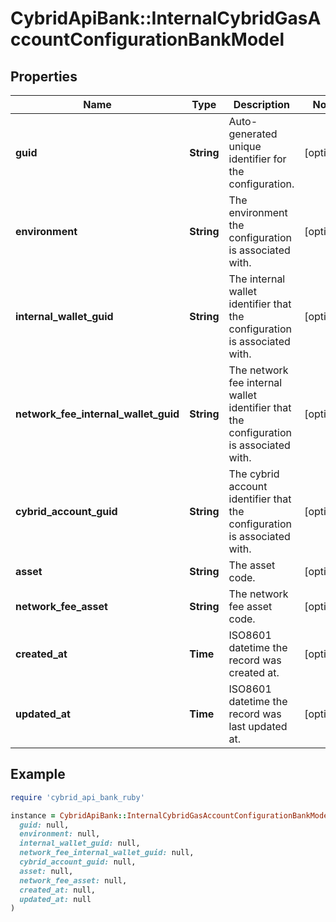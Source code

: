 # CybridApiBank::InternalCybridGasAccountConfigurationBankModel

## Properties

| Name | Type | Description | Notes |
| ---- | ---- | ----------- | ----- |
| **guid** | **String** | Auto-generated unique identifier for the configuration. | [optional] |
| **environment** | **String** | The environment the configuration is associated with. | [optional] |
| **internal_wallet_guid** | **String** | The internal wallet identifier that the configuration is associated with. | [optional] |
| **network_fee_internal_wallet_guid** | **String** | The network fee internal wallet identifier that the configuration is associated with. | [optional] |
| **cybrid_account_guid** | **String** | The cybrid account identifier that the configuration is associated with. | [optional] |
| **asset** | **String** | The asset code. | [optional] |
| **network_fee_asset** | **String** | The network fee asset code. | [optional] |
| **created_at** | **Time** | ISO8601 datetime the record was created at. | [optional] |
| **updated_at** | **Time** | ISO8601 datetime the record was last updated at. | [optional] |

## Example

```ruby
require 'cybrid_api_bank_ruby'

instance = CybridApiBank::InternalCybridGasAccountConfigurationBankModel.new(
  guid: null,
  environment: null,
  internal_wallet_guid: null,
  network_fee_internal_wallet_guid: null,
  cybrid_account_guid: null,
  asset: null,
  network_fee_asset: null,
  created_at: null,
  updated_at: null
)
```

